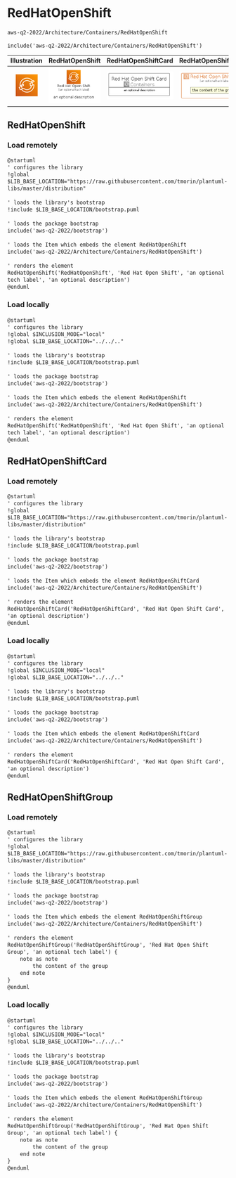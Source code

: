 # RedHatOpenShift


```text
aws-q2-2022/Architecture/Containers/RedHatOpenShift
```

```text
include('aws-q2-2022/Architecture/Containers/RedHatOpenShift')
```



| Illustration | RedHatOpenShift | RedHatOpenShiftCard | RedHatOpenShiftGroup |
| :---: | :---: | :---: | :---: |
| ![illustration for Illustration](../../../aws-q2-2022/Architecture/Containers/RedHatOpenShift.png) | ![illustration for RedHatOpenShift](../../../aws-q2-2022/Architecture/Containers/RedHatOpenShift.Local.png) | ![illustration for RedHatOpenShiftCard](../../../aws-q2-2022/Architecture/Containers/RedHatOpenShiftCard.Local.png) | ![illustration for RedHatOpenShiftGroup](../../../aws-q2-2022/Architecture/Containers/RedHatOpenShiftGroup.Local.png) |




## RedHatOpenShift

### Load remotely
```plantuml
@startuml
' configures the library
!global $LIB_BASE_LOCATION="https://raw.githubusercontent.com/tmorin/plantuml-libs/master/distribution"

' loads the library's bootstrap
!include $LIB_BASE_LOCATION/bootstrap.puml

' loads the package bootstrap
include('aws-q2-2022/bootstrap')

' loads the Item which embeds the element RedHatOpenShift
include('aws-q2-2022/Architecture/Containers/RedHatOpenShift')

' renders the element
RedHatOpenShift('RedHatOpenShift', 'Red Hat Open Shift', 'an optional tech label', 'an optional description')
@enduml
```

### Load locally
```plantuml
@startuml
' configures the library
!global $INCLUSION_MODE="local"
!global $LIB_BASE_LOCATION="../../.."

' loads the library's bootstrap
!include $LIB_BASE_LOCATION/bootstrap.puml

' loads the package bootstrap
include('aws-q2-2022/bootstrap')

' loads the Item which embeds the element RedHatOpenShift
include('aws-q2-2022/Architecture/Containers/RedHatOpenShift')

' renders the element
RedHatOpenShift('RedHatOpenShift', 'Red Hat Open Shift', 'an optional tech label', 'an optional description')
@enduml
```

## RedHatOpenShiftCard

### Load remotely
```plantuml
@startuml
' configures the library
!global $LIB_BASE_LOCATION="https://raw.githubusercontent.com/tmorin/plantuml-libs/master/distribution"

' loads the library's bootstrap
!include $LIB_BASE_LOCATION/bootstrap.puml

' loads the package bootstrap
include('aws-q2-2022/bootstrap')

' loads the Item which embeds the element RedHatOpenShiftCard
include('aws-q2-2022/Architecture/Containers/RedHatOpenShift')

' renders the element
RedHatOpenShiftCard('RedHatOpenShiftCard', 'Red Hat Open Shift Card', 'an optional description')
@enduml
```

### Load locally
```plantuml
@startuml
' configures the library
!global $INCLUSION_MODE="local"
!global $LIB_BASE_LOCATION="../../.."

' loads the library's bootstrap
!include $LIB_BASE_LOCATION/bootstrap.puml

' loads the package bootstrap
include('aws-q2-2022/bootstrap')

' loads the Item which embeds the element RedHatOpenShiftCard
include('aws-q2-2022/Architecture/Containers/RedHatOpenShift')

' renders the element
RedHatOpenShiftCard('RedHatOpenShiftCard', 'Red Hat Open Shift Card', 'an optional description')
@enduml
```

## RedHatOpenShiftGroup

### Load remotely
```plantuml
@startuml
' configures the library
!global $LIB_BASE_LOCATION="https://raw.githubusercontent.com/tmorin/plantuml-libs/master/distribution"

' loads the library's bootstrap
!include $LIB_BASE_LOCATION/bootstrap.puml

' loads the package bootstrap
include('aws-q2-2022/bootstrap')

' loads the Item which embeds the element RedHatOpenShiftGroup
include('aws-q2-2022/Architecture/Containers/RedHatOpenShift')

' renders the element
RedHatOpenShiftGroup('RedHatOpenShiftGroup', 'Red Hat Open Shift Group', 'an optional tech label') {
    note as note
        the content of the group
    end note
}
@enduml
```

### Load locally
```plantuml
@startuml
' configures the library
!global $INCLUSION_MODE="local"
!global $LIB_BASE_LOCATION="../../.."

' loads the library's bootstrap
!include $LIB_BASE_LOCATION/bootstrap.puml

' loads the package bootstrap
include('aws-q2-2022/bootstrap')

' loads the Item which embeds the element RedHatOpenShiftGroup
include('aws-q2-2022/Architecture/Containers/RedHatOpenShift')

' renders the element
RedHatOpenShiftGroup('RedHatOpenShiftGroup', 'Red Hat Open Shift Group', 'an optional tech label') {
    note as note
        the content of the group
    end note
}
@enduml
```

